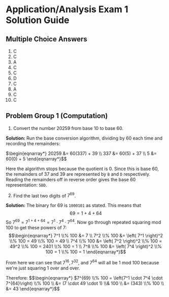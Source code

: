 # Application/Analysis Exam 1 Solution Guide

## Multiple Choice Answers

1. C
2. C
3. A
4. C
5. C
6. D
7. C
8. A
9. C
10. C

## Problem Group 1 (Computation)

1. Convert the number 20259 from base 10 to base 60. 

**Solution:** Run the base conversion algorithm, dividing by 60 each time and recording the remainders: 

$\begin{eqnarray*}
20259 &= 60(337) + 39 \\
337 &= 60(5) + 37 \\
5 &= 60(0) + 5
\end{eqnarray*}$$

Here the algorithm stops because the quotient is $0$. Since this is base 60, the remainders of $37$ and $39$ are represented by `B` and `D` respectively. Reading the remainders off in reverse order gives the base 60 representation: `5BD`. 

2. Find the last two digits of $7^{69}$. 

**Solution:** The binary for $69$ is `1000101` as stated. This means that 
$$69 = 1 + 4 + 64$$
So $7^{69} = 7^{1 + 4 + 64} = 7^1 \cdot 7^4 \cdot 7^{64}$. Now go through repeated squaring mod 100 to get these powers of $7$:
$$\begin{eqnarray*}
7^1 \\% 100 &= 7 \\
7^2 \\% 100 &= \left( 7^1 \right)^2 \\% 100 = 49 \\% 100 = 49 \\
7^4 \\% 100 &= \left( 7^2 \right)^2 \\% 100 = 49^2 \\% 100 = 2401 \\% 100 = 1 \\
7^8 \\% 100 &= \left( 7^4 \right)^2 \\% 100 = 1 \\% 100 = 1 
\end{eqnarray*}$$

From here we can see that $7^{16}, 7^{32}$, and $7^{64}$ will all be 1 mod 100 because we're just squaring $1$ over and over. 

Therefore: 
$$\begin{eqnarray*}
$7^{69} \\% 100 = \left(7^1 \cdot 7^4 \cdot 7^{64}\right) \\% 100 \\
    &= (7 \cdot 49 \cdot 1) \\& 100 \\
    &= (343) \\% 100 \\
    &= 43
\end{eqnarray*}$$
